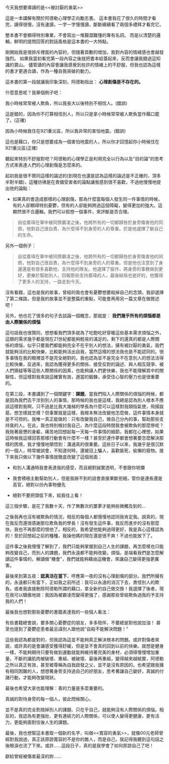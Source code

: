 今天我想要導讀的是<<被討厭的勇氣>>

這是一本講解有關於阿德勒心理學正向勵志書。
這本書我花了很久的時間才看完，讀得很慢，沒有速讀，一字一字慢慢讀，斷斷續續看了兩個多禮拜才看完它。

整本書不會顯得特別專業，不會寫出一堆艱澀難懂的專有名詞。
而是以清楚的邏輯，鮮明的提問回答的對話風格是這本書的一大特點。

剛開始我是很排斥裡面的內容的，但隨著頁數的增加，我對內容的情緒感也會越發強烈。
如果我當初看完第一段內容之後就把書本給蓋起來，反而會讓我錯過這知識的寶山。
儘管讀的內容會讓我感覺到些許的情緒上的不舒服，但我也認為這樣的書才更適合讀，作為一種自我突破的動力。

這本書的第一段就讓我印象深刻，阿德勒指出： **心理創傷是不存在的。**

什麼意思呢？我舉個例子吧：

我小時候常常被人欺負，所以我長大以後特別不相信人。(錯誤)

這是錯的，因為你不打算相信別人，所以只是拿小時候常常被人欺負當作藉口罷了。(正確)

因為小時候我住在921重災區，所以我非常的害怕地震。(錯誤)

這也是藉口，你只是想要成為一個害怕地震的人，所以你才回憶起你小時候住在921重災區(正確)

聽起來特別不舒服對吧？阿德勒的心理學正是利用完全以行為以及"目的論"的思考方式來表達人們的心理創傷是怎麼來的。

起初我是很不贊同這樣的論述的(到現在也還是認為這樣的論述是不正確的，頂多半對半錯)，這種彷彿是在責備受害者的論點讓我感到很不喜歡，不過他慢慢地提出他的論點：

* 如果真的會造成那樣的心理創傷，那為什麼當每個人發生同一件事情的時候，有的人卻顯得特別憂鬱，但有的人卻能夠跨過這個障礙，變得更加的強大。這顯然很不合邏輯。我們可以假想一個事件，來評斷是否合理。

> 自從嘉瑋在軍中被同儕霸凌之後，他將所有的一切都歸咎於身旁傷害他的同儕，他對自己很自責，為什麼得不到身旁的人的尊重。於是他選擇了斷自己的生命。

另外一個例子：

> 自從嘉瑋在軍中被同儕霸凌之後，他將所有的一切都歸咎於身旁傷害他的同儕，他對自己很自責，為什麼得不到身旁的人的尊重。但是他也注意到了身邊還是有很多喜歡他、支持他的隊友。他選擇了振作，將身旁的事務做到更好，更樂於幫助別人，回報那些支持嘉瑋的人，最後結局也是好的，他獲得了更多人的支持，一路走到今天。

沒有看錯，這也是我的故事，曾經的我也會有憂鬱想要殺掉自己的念頭，我卻選擇了第二條路，但是我的故事並不是整篇的重點，可能會再用另一篇文章在做敘述吧！

另外，他也花了很多的句子去談論一個概念，那就是： **我們幾乎所有的煩惱都是由人際關係的煩惱**

這句話我也很贊同，想想看我們頂多就為了吃飽吃好穿暖這些基本需求煩惱之外，這類的需求幾乎都是現在21世紀都能夠輕易的滿足的，剩下的還真的都是人際關係的煩惱，似乎只要我們都能夠完全不在乎別人的想法，擁有被討厭的勇氣，我們就能夠活的比較快樂，比較能夠活出自我，當然這樣的想法我也是不能認同的。很多事情在我的眼裡並不是完全絕對的，我也認為並不是完全不在意別人的想法活得比較快樂，反過來，我認為獲得更多的關係、接受反對的論述、與人相互競爭、被人們猜疑等等這些人際關係的因素，也能夠讓人們更快樂，我也不能理解其中的關聯性，但這樣對我來說這確實有效，適當的鍛鍊，承受住心智的壓力也是很重要的。

在第三段，本書講到了一個關鍵字：**課題**，當我們陷入人際關係的煩惱的時候，都是因為我們去干涉到別人的事情，那時候的我也是這樣，我總是認為別人根本不應該這樣對我啊，只不過是比我大幾梯的學長為什麼可以這樣對我頤指氣使，飛揚跋扈，想怎樣就怎樣？但事實就是這樣，我根本無法改變他怎麼做，這件事情本身就是不可控的。我唯一真正能做的：只有改變我自己，做自己分內的事，幫助那些支持我的人。在此，我也特別檢討我自己，為什麼這段時間我會被欺負的那麼慘呢？我拖著疲憊的身軀，痛苦地回想起每一天每一件事情的細節。我都在心裡想，如果這時候我這樣回答那樣行動會有什麼不一樣？甚至於連作夢都會想著要怎麼解決那樣的困境，我才慢慢地領悟到：溝通真的很重要。這些日子以來，我幾乎是很沉默的一個人，時常被誤會，不知道何時，還被冠上騙人，喜歡裝死，偷懶的廢物。接下來我只做以下幾件事情就徹底改變了這個局面：

* 和別人溝通時我會表達我的感受，而且絕對誠實透明，不會跟你唬爛

* 我會積極主動幫助別人，但是我辦不到的話會直接果斷拒絕，管你是連長還是高官，絕對以份內事物優先

* 絕對不要把頭低下來，給我往上看！

這三個步驟，是花了我數十天，作了無數次的噩夢才能夠些微觸及到的...

之後我再也沒有被欺負的情況，相反的每個人都慢慢地認同我肯定我。說真的，現在我反而還很感謝那位欺負我的學長！沒有發生這件事，我反而進步的沒有那麼快，我也不再那麼的恨他了。相反的，我希望他能夠過得更好，我是真心這樣認為的！至於回想起之前的種種，我操他媽的現在還是很不爽！不過也能放下了。

這件事之後我慢慢了解到了，我們只能夠掌握到自己人生的課題，再怎麼樣也只能夠改變自己，而別人的課題，我們永遠都不能夠改變。煩惱，是端看我們是怎麼解讀這件事情的，解讀做"機會"，我們就能夠藉由這機會，來讓自己變得更強更厲害。

最後來到第五夜：**認真活在當下**，呼應第一夜的沒有心理創傷的部分。我們所擁有的，永遠都只有當下，正如我之前所述：我可以永遠的消沉下去，責怪別人的欺負。或者我直接刪除阿德勒所謂的藉口，拿全新的自己做交換！我選擇了後者，現在我可以驕傲地說：我因為被霸凌而變得更強了，感謝那些曾經欺負過我的予支持我的人們！


最後我也想對那些憂鬱的書籍表達我的一些個人看法：

有些書籍總會說，要多關心憂鬱症的朋友，多多陪伴，不要總是對他說加油！
甚至也提到了憂鬱症患者最忌諱別人跟他說"自殺不能解決問題！"

這些我認為都是對的，但我認為這並不能夠真正解決根本的問題。或許對傷者來說，或許真的是會讓感受獲得舒緩，但是並不會真的回到以前的快樂。就想是健身一樣，不能夠期待只要有做到運動就能夠維持著完美的身材，必須得慢慢增加重量，不斷的讓肌肉被破壞、重組、被破壞、最後再重組，變得越來越結實，阿德勒之所以真正有效，甚至被尊稱為自我啟發之父，並不是沒有原因的。也希望跟我擁有相同困難的人，想想著身旁支持過自己的好朋友，思考著讓自己變好，真誠的付諸行動，才能夠改變現狀。

最後也希望大家也能理解：善的力量是多麼重要的。

真誠的對待身旁的每一個人，彼此問候關心。

並不是真的完全割捨掉別人的課題、只在乎自己，就能夠沒有人際關係的煩惱。相反的，我認為有更強壯、更有連結力的人際關係，可以使人變得更健康，更有活力，更能夠面對往後人生的課題。

最後，我也想幫這本書取一個新的名字，叫做<<寬容的勇氣>>，就像00元老師曾經對我說過，真正該原諒寬容的不是你的敵人，而是自己。我記得我聽到這句話之後眼淚也流了下來。或許......這段日子，真的是我學會了如何原諒自己了吧！

獻給曾經被傷害最深的妳......